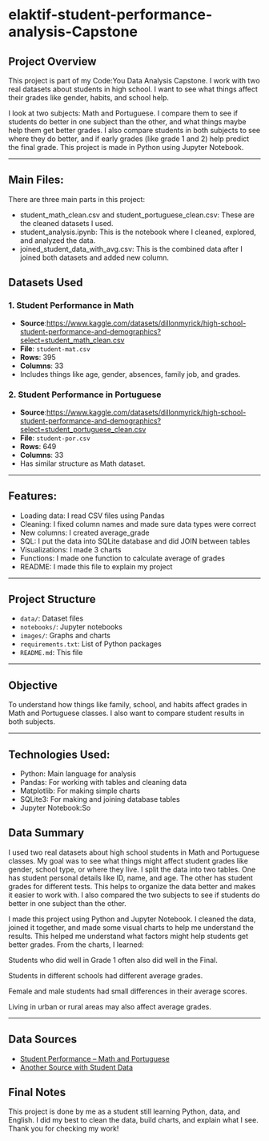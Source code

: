 # elaktif-student-performance-analysis-Capstone


## Project Overview
This project is part of my Code:You Data Analysis Capstone. I work with two real datasets about students in high school. I want to see what things affect their grades  like gender, habits, and school help.

I look at two subjects: Math and Portuguese. I compare them to see if students do better in one subject than the other, and what things maybe help them get better grades.
I also compare students in both subjects to see where they do better, and if early grades (like grade 1 and 2) help predict the final grade.
This project is made in Python using Jupyter Notebook.


---
## Main Files:
There are three main parts in this project:
* student_math_clean.csv and student_portuguese_clean.csv: These are the cleaned datasets I used.
* student_analysis.ipynb: This is the notebook where I cleaned, explored, and analyzed the data.
* joined_student_data_with_avg.csv: This is the combined data after I joined both datasets and added new column.
## Datasets Used

### 1. Student Performance in Math

* **Source**:https://www.kaggle.com/datasets/dillonmyrick/high-school-student-performance-and-demographics?select=student_math_clean.csv
* **File**: `student-mat.csv`
* **Rows**: 395
* **Columns**: 33
* Includes things like age, gender, absences, family job, and grades.

### 2. Student Performance in Portuguese

* **Source**:https://www.kaggle.com/datasets/dillonmyrick/high-school-student-performance-and-demographics?select=student_portuguese_clean.csv
* **File**: `student-por.csv`
* **Rows**: 649
* **Columns**: 33
* Has similar structure as Math dataset.

---
## Features:
* Loading data:  I read CSV files using Pandas
* Cleaning: I fixed column names and made sure data types were correct
* New columns: I created average_grade 
* SQL: I put the data into SQLite database and did JOIN between tables
* Visualizations: I made 3 charts
* Functions: I made one function to calculate average of grades
* README: I made this file to explain my project

---
## Project Structure

* `data/`: Dataset files
* `notebooks/`: Jupyter notebooks
* `images/`: Graphs and charts
* `requirements.txt`: List of Python packages
* `README.md`: This file

---

## Objective

To understand how things like family, school, and habits affect grades in Math and Portuguese classes. I also want to compare student results in both subjects.

---
## Technologies Used:
* Python: Main language for analysis
* Pandas: For working with tables and cleaning data
* Matplotlib: For making simple charts
* SQLite3: For making and joining database tables
* Jupyter Notebook:So 

 ## Data Summary
I used two real datasets about high school students in Math and Portuguese classes. My goal was to see what things might affect student grades like gender, school type, or where they live.
I split the data into two tables. One has student personal details like ID, name, and age.
The other has student grades for different tests.
This helps to organize the data better and makes it easier to work with.
I also compared the two subjects to see if students do better in one subject than the other.

I made this project using Python and Jupyter Notebook. I cleaned the data, joined it together, and made some visual charts to help me understand the results.
This helped me understand what factors might help students get better grades.
From the charts, I learned:

Students who did well in Grade 1 often also did well in the Final.

Students in different schools had different average grades.

Female and male students had small differences in their average scores.

Living in urban or rural areas may also affect average grades.


---

## Data Sources

* [Student Performance – Math and Portuguese](https://archive.ics.uci.edu/ml/datasets/Student+Performance)
* [Another Source with Student Data](https://www.kaggle.com/datasets/dillonmyrick/high-school-student-performance-and-demographics)

## Final Notes
This project is done by me as a student still learning Python, data, and English. I did my best to clean the data, build charts, and explain what I see. Thank you for checking my work!

